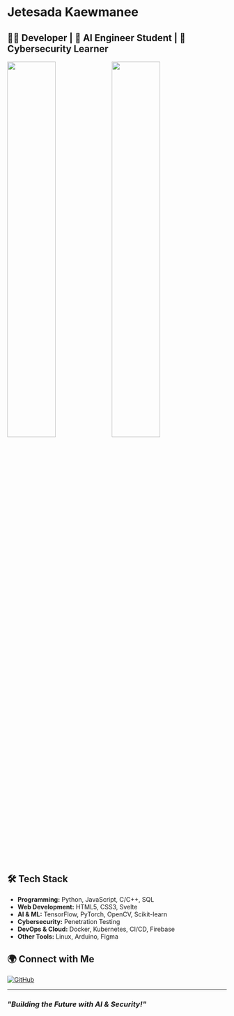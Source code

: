 # Jetesada Kaewmanee
## 👨‍💻 Developer | 🤖 AI Engineer Student | 🔐 Cybersecurity Learner  

<img align="left" width="47%" src="https://github-readme-stats.vercel.app/api?username=apolloS125&show_icons=true&theme=tokyonight"/>

<img align="left" width="47%" src="https://github-readme-stats.vercel.app/api/top-langs/?username=apolloS125&layout=compact&theme=tokyonight"/>

<br clear="both">

## 🛠 Tech Stack  
- **Programming:** Python, JavaScript, C/C++, SQL  
- **Web Development:** HTML5, CSS3, Svelte  
- **AI & ML:** TensorFlow, PyTorch, OpenCV, Scikit-learn  
- **Cybersecurity:** Penetration Testing  
- **DevOps & Cloud:** Docker, Kubernetes, CI/CD, Firebase  
- **Other Tools:** Linux, Arduino, Figma  

## 🌍 Connect with Me  
[![GitHub](https://img.shields.io/badge/GitHub-%2312100E.svg?style=flat&logo=github&logoColor=white)](https://github.com/apolloS125)  

---
### *"Building the Future with AI & Security!"* 
